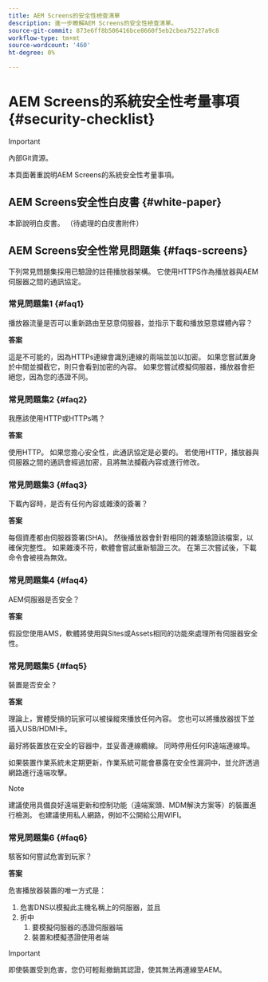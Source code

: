 ```yaml
---
title: AEM Screens的安全性檢查清單
description: 進一步瞭解AEM Screens的安全性檢查清單。
source-git-commit: 873e6ff8b506416bce8660f5eb2cbea75227a9c8
workflow-type: tm+mt
source-wordcount: '460'
ht-degree: 0%

---
```



# AEM Screens的系統安全性考量事項 {#security-checklist}

>[!IMPORTANT]
>內部Git資源。

本頁面著重說明AEM Screens的系統安全性考量事項。


## AEM Screens安全性白皮書 {#white-paper}

本節說明白皮書。 （待處理的白皮書附件）


## AEM Screens安全性常見問題集 {#faqs-screens}

下列常見問題集採用已驗證的註冊播放器架構。 它使用HTTPS作為播放器與AEM伺服器之間的通訊協定。

### 常見問題集1 {#faq1}

播放器流量是否可以重新路由至惡意伺服器，並指示下載和播放惡意媒體內容？

**答案**

這是不可能的，因為HTTPs連線會識別連線的兩端並加以加密。 如果您嘗試置身於中間並攔截它，則只會看到加密的內容。 如果您嘗試模擬伺服器，播放器會拒絕您，因為您的憑證不同。


### 常見問題集2 {#faq2}

我應該使用HTTP或HTTPs嗎？

**答案**

使用HTTP。 如果您擔心安全性，此通訊協定是必要的。 若使用HTTP，播放器與伺服器之間的通訊會經過加密，且將無法攔截內容或進行修改。


### 常見問題集3 {#faq3}

下載內容時，是否有任何內容或雜湊的簽署？

**答案**

每個資產都由伺服器簽署(SHA)。 然後播放器會針對相同的雜湊驗證該檔案，以確保完整性。
如果雜湊不符，軟體會嘗試重新驗證三次。 在第三次嘗試後，下載命令會被視為無效。


### 常見問題集4 {#faq4}

AEM伺服器是否安全？

**答案**

假設您使用AMS，軟體將使用與Sites或Assets相同的功能來處理所有伺服器安全性。


### 常見問題集5 {#faq5}

裝置是否安全？

**答案**

理論上，實體受損的玩家可以被操縱來播放任何內容。 您也可以將播放器拔下並插入USB/HDMI卡。

最好將裝置放在安全的容器中，並妥善連線纜線。 同時停用任何IR遠端連線埠。

如果裝置作業系統未定期更新，作業系統可能會暴露在安全性漏洞中，並允許透過網路進行遠端攻擊。

>[!NOTE]
>
>建議使用具備良好遠端更新和控制功能（遠端案頭、MDM解決方案等）的裝置進行檢測。 也建議使用私人網路，例如不公開給公用WIFI。


### 常見問題集6 {#faq6}

駭客如何嘗試危害到玩家？

**答案**

危害播放器裝置的唯一方式是：

1. 危害DNS以模擬此主機名稱上的伺服器，並且
1. 折中
   1. 要模擬伺服器的憑證伺服器端
   1. 裝置和模擬憑證使用者端

>[!IMPORTANT]
>即使裝置受到危害，您仍可輕鬆撤銷其認證，使其無法再連線至AEM。





